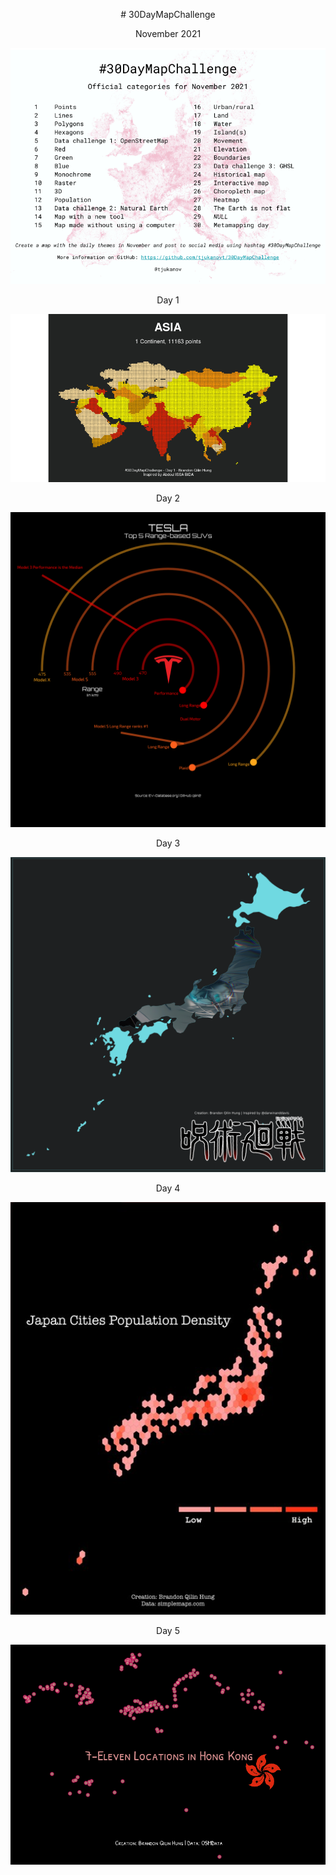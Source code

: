 <p align = "center" >
  # 30DayMapChallenge
  </p>

<p align = "center" >
  November 2021
  </p>


![image.png](readme.png)



<p align="center">
  Day 1
  </p>

![day1.png](/day1/day1_points.png)

 <p align ="center">
  Day 2
  </p> 

![day2.png](/day2/day2_lines.png)

<p align = 'center'>
   Day 3
   </p>
  
  ![day3.png](/day3/day3_polygon_v1.png)

<p align = 'center'>
   Day 4
   </p>
   
   ![day4.jpg](/day4/day4_hexagons.jpg)
   
<p align = 'center'>
   Day 5
   </p>
   
   ![day5.png](/day5/day5_osm.png)
  

